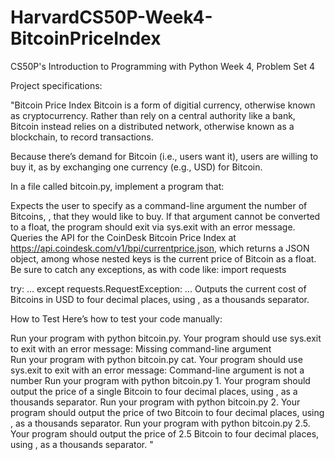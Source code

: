 # HarvardCS50P-Week4-BitcoinPriceIndex

CS50P's Introduction to Programming with Python
Week 4, Problem Set 4

Project specifications:

"Bitcoin Price Index
Bitcoin is a form of digitial currency, otherwise known as cryptocurrency. Rather than rely on a central authority like a bank, Bitcoin instead relies on a distributed network, otherwise known as a blockchain, to record transactions.

Because there’s demand for Bitcoin (i.e., users want it), users are willing to buy it, as by exchanging one currency (e.g., USD) for Bitcoin.

In a file called bitcoin.py, implement a program that:

Expects the user to specify as a command-line argument the number of Bitcoins, , that they would like to buy. If that argument cannot be converted to a float, the program should exit via sys.exit with an error message.
Queries the API for the CoinDesk Bitcoin Price Index at https://api.coindesk.com/v1/bpi/currentprice.json, which returns a JSON object, among whose nested keys is the current price of Bitcoin as a float. Be sure to catch any exceptions, as with code like:
import requests

try:
    ...
except requests.RequestException:
    ...
Outputs the current cost of  Bitcoins in USD to four decimal places, using , as a thousands separator.

How to Test
Here’s how to test your code manually:

Run your program with python bitcoin.py. Your program should use sys.exit to exit with an error message:
Missing command-line argument   
Run your program with python bitcoin.py cat. Your program should use sys.exit to exit with an error message:
Command-line argument is not a number
Run your program with python bitcoin.py 1. Your program should output the price of a single Bitcoin to four decimal places, using , as a thousands separator.
Run your program with python bitcoin.py 2. Your program should output the price of two Bitcoin to four decimal places, using , as a thousands separator.
Run your program with python bitcoin.py 2.5. Your program should output the price of 2.5 Bitcoin to four decimal places, using , as a thousands separator.
"
